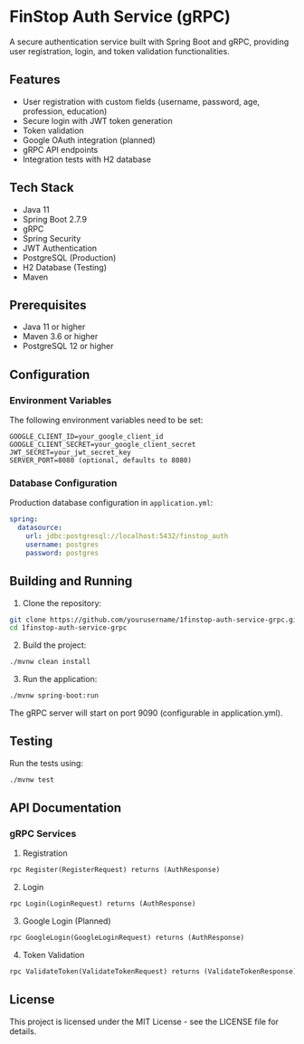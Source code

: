 # FinStop Auth Service (gRPC)

A secure authentication service built with Spring Boot and gRPC, providing user registration, login, and token validation functionalities.

## Features

- User registration with custom fields (username, password, age, profession, education)
- Secure login with JWT token generation
- Token validation
- Google OAuth integration (planned)
- gRPC API endpoints
- Integration tests with H2 database

## Tech Stack

- Java 11
- Spring Boot 2.7.9
- gRPC
- Spring Security
- JWT Authentication
- PostgreSQL (Production)
- H2 Database (Testing)
- Maven

## Prerequisites

- Java 11 or higher
- Maven 3.6 or higher
- PostgreSQL 12 or higher

## Configuration

### Environment Variables

The following environment variables need to be set:

```properties
GOOGLE_CLIENT_ID=your_google_client_id
GOOGLE_CLIENT_SECRET=your_google_client_secret
JWT_SECRET=your_jwt_secret_key
SERVER_PORT=8080 (optional, defaults to 8080)
```

### Database Configuration

Production database configuration in `application.yml`:

```yaml
spring:
  datasource:
    url: jdbc:postgresql://localhost:5432/finstop_auth
    username: postgres
    password: postgres
```

## Building and Running

1. Clone the repository:
```bash
git clone https://github.com/yourusername/1finstop-auth-service-grpc.git
cd 1finstop-auth-service-grpc
```

2. Build the project:
```bash
./mvnw clean install
```

3. Run the application:
```bash
./mvnw spring-boot:run
```

The gRPC server will start on port 9090 (configurable in application.yml).

## Testing

Run the tests using:
```bash
./mvnw test
```

## API Documentation

### gRPC Services

1. Registration
```protobuf
rpc Register(RegisterRequest) returns (AuthResponse)
```

2. Login
```protobuf
rpc Login(LoginRequest) returns (AuthResponse)
```

3. Google Login (Planned)
```protobuf
rpc GoogleLogin(GoogleLoginRequest) returns (AuthResponse)
```

4. Token Validation
```protobuf
rpc ValidateToken(ValidateTokenRequest) returns (ValidateTokenResponse)
```

## License

This project is licensed under the MIT License - see the LICENSE file for details. 